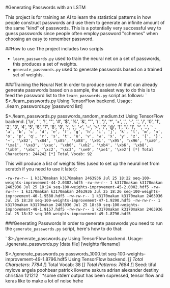 #Generating Passwords with an LSTM 

This project is for training an AI to learn the statistical patterns in how people construct passwords and use them
to generate an infinite amount of the same "kind" of passwords. This is a potentially very successful way to guess
passwords since people often employ password "schemes" when choosing an easy to remember password. 

##How to use
The project includes two scripts 

* `learn_passwords.py`  used to train the neural net on a set of passwords, this produces a set of weights.
* `generate_passwords.py` used to generate passwords based on a trained set of weights.  

###Training the Neural Net
In order to produce some AI that can already generate passwords based on a sample, the easiest way to do this
is to feed the password list to the `learn_passwords.py` script as follows:
`
$>./learn_passwords.py 
Using TensorFlow backend.
Usage: ./learn_passwords.py [password list]

$>./learn_passwords.py passwords_random_medium.txt 
Using TensorFlow backend.
['\n', ' ', '!', '"', '#', '$', '%', '&', "'", '(', ')', '*', '+', ',', '-', '.', '/', '0', '1', '2', '3', '4', '5', '6', '7', '8', '9', ':', ';', '<', '=', '>', '?', '@', '[', '\\', ']', '^', '_', '`', 'a', 'b', 'c', 'd', 'e', 'f', 'g', 'h', 'i', 'j', 'k', 'l', 'm', 'n', 'o', 'p', 'q', 'r', 's', 't', 'u', 'v', 'w', 'x', 'y', 'z', '{', '}', '~', '\x82', '\x84', '\x85', '\x88', '\x91', '\x95', '\x96', '\xa0', '\xa1', '\xa3', '\xac', '\xb0', '\xb2', '\xb4', '\xb6', '\xb8', '\xb9', '\xbc', '\xc2', '\xc3', '\xe0', '\xe1', '\xe2']
[*] Total Characters: 244242
[*] Total Vocab: 92
`

This will produce a list of weights files (used to set up the neural net from scratch if you need to use it later):

`
-rw-rw-r-- 1 k3170makan k3170makan 2463936 Jul 25 18:22 seq-100-weights-improvement-44-2.0382.hdf5
-rw-rw-r-- 1 k3170makan k3170makan 2463936 Jul 25 18:24 seq-100-weights-improvement-45-2.0002.hdf5
-rw-rw-r-- 1 k3170makan k3170makan 2463936 Jul 25 18:26 seq-100-weights-improvement-46-1.9580.hdf5
-rw-rw-r-- 1 k3170makan k3170makan 2463936 Jul 25 18:28 seq-100-weights-improvement-47-1.9290.hdf5
-rw-rw-r-- 1 k3170makan k3170makan 2463936 Jul 25 18:30 seq-100-weights-improvement-48-1.9157.hdf5
-rw-rw-r-- 1 k3170makan k3170makan 2463936 Jul 25 18:32 seq-100-weights-improvement-49-1.8796.hdf5
`

###Generating Passwords
In order to generate passwords you need to run the `generate_passwords.py` script, here's how to do that:

`
$>./generate_passwords.py 
Using TensorFlow backend.
Usage: ./generate_passwords.py [data file] [weights filename]

$>./generate_passwords.py passwords_1000.txt seq-100-weights-improvement-49-1.8796.hdf5 
Using TensorFlow backend.
[*] Total Characters: 7784
[*] Total Vocab: 38
[*] Total Patterns: 7684
[*] Seed:  tiful
mylove
angela
poohbear
patrick
iloveme
sakura
adrian
alexander
destiny
christian
121212
`
*some stderr output has been supressed, tensor flow and keras like to make a lot of noise hehe
